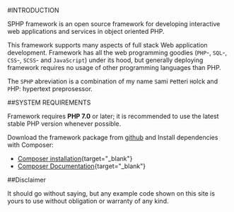#INTRODUCTION

SPHP framework is an open source framework for developing interactive web applications
and services in object oriented PHP. 

This framework supports many aspects of full stack Web 
application development. Framework has all the web programming goodies (`PHP`-, `SQL`-, `CSS`-, `SCSS`- and `JavaScript`) under its hood, 
but generally deploying framework requires no usage of other programming languages than PHP.

The `SPHP` abreviation is a combination of my name `S`ami `P`etteri `H`olck and `P`HP: hypertext preprosessor.
      
##SYSTEM REQUIREMENTS

Framework requires **PHP 7.0** or later; it is recommended to use the latest stable PHP version whenever possible.

Download the framework package from [github](https://github.com/samhol/SPHP-framework) and Install dependencies with Composer:

* [Composer installation](https://getcomposer.org/download/){target="_blank"}
* [Composer Documentation](https://getcomposer.org/doc/){target="_blank"}

##Disclaimer

It should go without saying, but any example code shown on this site is yours to use without obligation or warranty of any kind.
